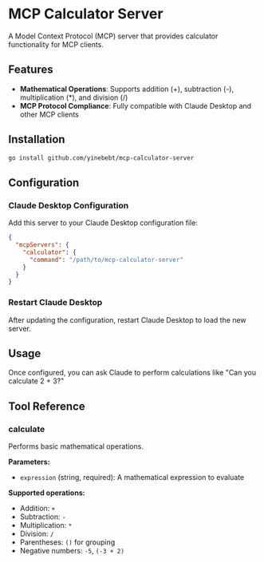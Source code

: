# MCP Calculator Server

A Model Context Protocol (MCP) server that provides calculator functionality for MCP clients.

## Features

- **Mathematical Operations**: Supports addition (+), subtraction (-), multiplication (*), and division (/)
- **MCP Protocol Compliance**: Fully compatible with Claude Desktop and other MCP clients

## Installation

```bash
go install github.com/yinebebt/mcp-calculator-server
```

## Configuration

### Claude Desktop Configuration

Add this server to your Claude Desktop configuration file:

```json
{
  "mcpServers": {
    "calculator": {
      "command": "/path/to/mcp-calculator-server"
    }
  }
}
```

### Restart Claude Desktop

After updating the configuration, restart Claude Desktop to load the new server.

## Usage

Once configured, you can ask Claude to perform calculations like "Can you calculate 2 + 3?"

## Tool Reference

### calculate

Performs basic mathematical operations.

**Parameters:**
- `expression` (string, required): A mathematical expression to evaluate

**Supported operations:**
- Addition: `+`
- Subtraction: `-`
- Multiplication: `*`
- Division: `/`
- Parentheses: `()` for grouping
- Negative numbers: `-5`, `(-3 + 2)`